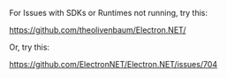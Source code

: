 
For Issues with SDKs or Runtimes not running, try this:

https://github.com/theolivenbaum/Electron.NET/

Or, try this:

https://github.com/ElectronNET/Electron.NET/issues/704

